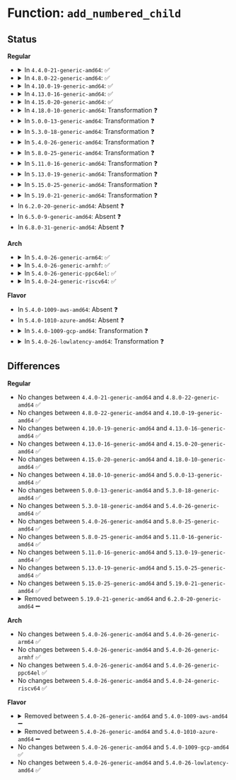 # Function: <code>add_numbered_child</code>

## Status
<b>Regular</b>
<ul>
<li>
<details>
<summary>In <code>4.4.0-21-generic-amd64</code>: ✅</summary>

```c
struct device * add_numbered_child(unsigned int mod_no, const char * name, int num, void * pdata, unsigned int pdata_len, bool can_wakeup, int irq0, int irq1)
```

```json
{
  "name": "add_numbered_child",
  "collision_type": "Unique Static",
  "inline_type": "No",
  "funcs": [
    {
      "addr": 18446744071586140533,
      "name": "add_numbered_child",
      "external": false,
      "loc": "drivers/mfd/twl-core.c:609",
      "file": "drivers/mfd/twl-core.c",
      "inline": "seen, unknown",
      "caller_inline": [],
      "caller_func": [
        "drivers/mfd/twl-core.c:twl_probe",
        "drivers/mfd/twl-core.c:twl_probe",
        "drivers/mfd/twl-core.c:twl_probe",
        "drivers/mfd/twl-core.c:twl_probe",
        "drivers/mfd/twl-core.c:twl_probe",
        "drivers/mfd/twl-core.c:twl_probe",
        "drivers/mfd/twl-core.c:twl_probe",
        "drivers/mfd/twl-core.c:twl_probe",
        "drivers/mfd/twl-core.c:twl_probe",
        "drivers/mfd/twl-core.c:twl_probe"
      ]
    }
  ],
  "symbols": [
    {
      "addr": 18446744071586140533,
      "name": "add_numbered_child",
      "section": ".text",
      "bind": "STB_LOCAL",
      "size": 527
    }
  ]
}
```
</details>
</li>
<li>
<details>
<summary>In <code>4.8.0-22-generic-amd64</code>: ✅</summary>

```c
struct device * add_numbered_child(unsigned int mod_no, const char * name, int num, void * pdata, unsigned int pdata_len, bool can_wakeup, int irq0, int irq1)
```

```json
{
  "name": "add_numbered_child",
  "collision_type": "Unique Static",
  "inline_type": "No",
  "funcs": [
    {
      "addr": 18446744071586553191,
      "name": "add_numbered_child",
      "external": false,
      "loc": "drivers/mfd/twl-core.c:609",
      "file": "drivers/mfd/twl-core.c",
      "inline": "seen, unknown",
      "caller_inline": [],
      "caller_func": [
        "drivers/mfd/twl-core.c:twl_probe",
        "drivers/mfd/twl-core.c:twl_probe",
        "drivers/mfd/twl-core.c:twl_probe",
        "drivers/mfd/twl-core.c:twl_probe",
        "drivers/mfd/twl-core.c:twl_probe",
        "drivers/mfd/twl-core.c:twl_probe",
        "drivers/mfd/twl-core.c:twl_probe",
        "drivers/mfd/twl-core.c:twl_probe",
        "drivers/mfd/twl-core.c:twl_probe",
        "drivers/mfd/twl-core.c:twl_probe"
      ]
    }
  ],
  "symbols": [
    {
      "addr": 18446744071586553191,
      "name": "add_numbered_child",
      "section": ".text",
      "bind": "STB_LOCAL",
      "size": 489
    }
  ]
}
```
</details>
</li>
<li>
<details>
<summary>In <code>4.10.0-19-generic-amd64</code>: ✅</summary>

```c
struct device * add_numbered_child(unsigned int mod_no, const char * name, int num, void * pdata, unsigned int pdata_len, bool can_wakeup, int irq0, int irq1)
```

```json
{
  "name": "add_numbered_child",
  "collision_type": "Unique Static",
  "inline_type": "No",
  "funcs": [
    {
      "addr": 18446744071586734688,
      "name": "add_numbered_child",
      "external": false,
      "loc": "drivers/mfd/twl-core.c:608",
      "file": "drivers/mfd/twl-core.c",
      "inline": "seen, unknown",
      "caller_inline": [],
      "caller_func": [
        "drivers/mfd/twl-core.c:twl_probe",
        "drivers/mfd/twl-core.c:twl_probe",
        "drivers/mfd/twl-core.c:twl_probe",
        "drivers/mfd/twl-core.c:twl_probe",
        "drivers/mfd/twl-core.c:twl_probe",
        "drivers/mfd/twl-core.c:twl_probe",
        "drivers/mfd/twl-core.c:twl_probe",
        "drivers/mfd/twl-core.c:twl_probe",
        "drivers/mfd/twl-core.c:twl_probe"
      ]
    }
  ],
  "symbols": [
    {
      "addr": 18446744071586734688,
      "name": "add_numbered_child",
      "section": ".text",
      "bind": "STB_LOCAL",
      "size": 489
    }
  ]
}
```
</details>
</li>
<li>
<details>
<summary>In <code>4.13.0-16-generic-amd64</code>: ✅</summary>

```c
struct device * add_numbered_child(unsigned int mod_no, const char * name, int num, void * pdata, unsigned int pdata_len, bool can_wakeup, int irq0, int irq1)
```

```json
{
  "name": "add_numbered_child",
  "collision_type": "Unique Static",
  "inline_type": "No",
  "funcs": [
    {
      "addr": 18446744071585255968,
      "name": "add_numbered_child",
      "external": false,
      "loc": "drivers/mfd/twl-core.c:608",
      "file": "drivers/mfd/twl-core.c",
      "inline": "seen, unknown",
      "caller_inline": [],
      "caller_func": [
        "drivers/mfd/twl-core.c:twl_probe",
        "drivers/mfd/twl-core.c:twl_probe",
        "drivers/mfd/twl-core.c:twl_probe",
        "drivers/mfd/twl-core.c:twl_probe",
        "drivers/mfd/twl-core.c:twl_probe",
        "drivers/mfd/twl-core.c:twl_probe",
        "drivers/mfd/twl-core.c:twl_probe",
        "drivers/mfd/twl-core.c:twl_probe",
        "drivers/mfd/twl-core.c:twl_probe"
      ]
    }
  ],
  "symbols": [
    {
      "addr": 18446744071585255968,
      "name": "add_numbered_child",
      "section": ".text",
      "bind": "STB_LOCAL",
      "size": 517
    }
  ]
}
```
</details>
</li>
<li>
<details>
<summary>In <code>4.15.0-20-generic-amd64</code>: ✅</summary>

```c
struct device * add_numbered_child(unsigned int mod_no, const char * name, int num, void * pdata, unsigned int pdata_len, bool can_wakeup, int irq0, int irq1)
```

```json
{
  "name": "add_numbered_child",
  "collision_type": "Unique Static",
  "inline_type": "No",
  "funcs": [
    {
      "addr": 18446744071585684064,
      "name": "add_numbered_child",
      "external": false,
      "loc": "drivers/mfd/twl-core.c:608",
      "file": "drivers/mfd/twl-core.c",
      "inline": "seen, unknown",
      "caller_inline": [],
      "caller_func": [
        "drivers/mfd/twl-core.c:twl_probe",
        "drivers/mfd/twl-core.c:twl_probe",
        "drivers/mfd/twl-core.c:twl_probe",
        "drivers/mfd/twl-core.c:twl_probe",
        "drivers/mfd/twl-core.c:twl_probe",
        "drivers/mfd/twl-core.c:twl_probe",
        "drivers/mfd/twl-core.c:twl_probe",
        "drivers/mfd/twl-core.c:twl_probe",
        "drivers/mfd/twl-core.c:twl_probe"
      ]
    }
  ],
  "symbols": [
    {
      "addr": 18446744071585684064,
      "name": "add_numbered_child",
      "section": ".text",
      "bind": "STB_LOCAL",
      "size": 517
    }
  ]
}
```
</details>
</li>
<li>
<details>
<summary>In <code>4.18.0-10-generic-amd64</code>: Transformation ❓</summary>

```c
struct device * add_numbered_child(unsigned int mod_no, const char * name, int num, void * pdata, unsigned int pdata_len, bool can_wakeup, int irq0, int irq1)
```

```json
{
  "name": "add_numbered_child",
  "collision_type": "Unique Static",
  "inline_type": "No",
  "funcs": [
    {
      "addr": 0,
      "name": "add_numbered_child",
      "external": false,
      "loc": "drivers/mfd/twl-core.c:608",
      "file": "drivers/mfd/twl-core.c",
      "inline": "seen, unknown",
      "caller_inline": [],
      "caller_func": [
        "drivers/mfd/twl-core.c:twl_probe",
        "drivers/mfd/twl-core.c:twl_probe",
        "drivers/mfd/twl-core.c:twl_probe",
        "drivers/mfd/twl-core.c:twl_probe",
        "drivers/mfd/twl-core.c:twl_probe",
        "drivers/mfd/twl-core.c:twl_probe",
        "drivers/mfd/twl-core.c:twl_probe",
        "drivers/mfd/twl-core.c:twl_probe",
        "drivers/mfd/twl-core.c:twl_probe"
      ]
    }
  ],
  "symbols": [
    {
      "addr": 18446744071585930160,
      "name": "add_numbered_child",
      "section": ".text",
      "bind": "STB_LOCAL",
      "size": 455
    },
    {
      "addr": 18446744071585932254,
      "name": "add_numbered_child.cold.4",
      "section": ".text",
      "bind": "STB_LOCAL",
      "size": 33
    }
  ]
}
```
</details>
</li>
<li>
<details>
<summary>In <code>5.0.0-13-generic-amd64</code>: Transformation ❓</summary>

```c
struct device * add_numbered_child(unsigned int mod_no, const char * name, int num, void * pdata, unsigned int pdata_len, bool can_wakeup, int irq0, int irq1)
```

```json
{
  "name": "add_numbered_child",
  "collision_type": "Unique Static",
  "inline_type": "No",
  "funcs": [
    {
      "addr": 0,
      "name": "add_numbered_child",
      "external": false,
      "loc": "drivers/mfd/twl-core.c:608",
      "file": "drivers/mfd/twl-core.c",
      "inline": "seen, unknown",
      "caller_inline": [],
      "caller_func": [
        "drivers/mfd/twl-core.c:twl_probe",
        "drivers/mfd/twl-core.c:twl_probe",
        "drivers/mfd/twl-core.c:twl_probe",
        "drivers/mfd/twl-core.c:twl_probe",
        "drivers/mfd/twl-core.c:twl_probe",
        "drivers/mfd/twl-core.c:twl_probe",
        "drivers/mfd/twl-core.c:twl_probe",
        "drivers/mfd/twl-core.c:twl_probe",
        "drivers/mfd/twl-core.c:twl_probe"
      ]
    }
  ],
  "symbols": [
    {
      "addr": 18446744071586066416,
      "name": "add_numbered_child",
      "section": ".text",
      "bind": "STB_LOCAL",
      "size": 455
    },
    {
      "addr": 18446744071586070487,
      "name": "add_numbered_child.cold.4",
      "section": ".text",
      "bind": "STB_LOCAL",
      "size": 33
    }
  ]
}
```
</details>
</li>
<li>
<details>
<summary>In <code>5.3.0-18-generic-amd64</code>: Transformation ❓</summary>

```c
struct device * add_numbered_child(unsigned int mod_no, const char * name, int num, void * pdata, unsigned int pdata_len, bool can_wakeup, int irq0, int irq1)
```

```json
{
  "name": "add_numbered_child",
  "collision_type": "Unique Static",
  "inline_type": "No",
  "funcs": [
    {
      "addr": 0,
      "name": "add_numbered_child",
      "external": false,
      "loc": "drivers/mfd/twl-core.c:595",
      "file": "drivers/mfd/twl-core.c",
      "inline": "seen, unknown",
      "caller_inline": [],
      "caller_func": [
        "drivers/mfd/twl-core.c:add_children",
        "drivers/mfd/twl-core.c:add_children",
        "drivers/mfd/twl-core.c:add_children",
        "drivers/mfd/twl-core.c:add_children",
        "drivers/mfd/twl-core.c:add_children",
        "drivers/mfd/twl-core.c:add_children",
        "drivers/mfd/twl-core.c:add_children",
        "drivers/mfd/twl-core.c:add_children",
        "drivers/mfd/twl-core.c:add_children"
      ]
    }
  ],
  "symbols": [
    {
      "addr": 18446744071586301552,
      "name": "add_numbered_child",
      "section": ".text",
      "bind": "STB_LOCAL",
      "size": 487
    },
    {
      "addr": 18446744071586305503,
      "name": "add_numbered_child.cold",
      "section": ".text",
      "bind": "STB_LOCAL",
      "size": 30
    }
  ]
}
```
</details>
</li>
<li>
<details>
<summary>In <code>5.4.0-26-generic-amd64</code>: Transformation ❓</summary>

```c
struct device * add_numbered_child(unsigned int mod_no, const char * name, int num, void * pdata, unsigned int pdata_len, bool can_wakeup, int irq0, int irq1)
```

```json
{
  "name": "add_numbered_child",
  "collision_type": "Unique Static",
  "inline_type": "No",
  "funcs": [
    {
      "addr": 0,
      "name": "add_numbered_child",
      "external": false,
      "loc": "drivers/mfd/twl-core.c:595",
      "file": "drivers/mfd/twl-core.c",
      "inline": "seen, unknown",
      "caller_inline": [],
      "caller_func": [
        "drivers/mfd/twl-core.c:add_children",
        "drivers/mfd/twl-core.c:add_children",
        "drivers/mfd/twl-core.c:add_children",
        "drivers/mfd/twl-core.c:add_children",
        "drivers/mfd/twl-core.c:add_children",
        "drivers/mfd/twl-core.c:add_children",
        "drivers/mfd/twl-core.c:add_children",
        "drivers/mfd/twl-core.c:add_children",
        "drivers/mfd/twl-core.c:add_children"
      ]
    }
  ],
  "symbols": [
    {
      "addr": 18446744071586449728,
      "name": "add_numbered_child",
      "section": ".text",
      "bind": "STB_LOCAL",
      "size": 487
    },
    {
      "addr": 18446744071586453682,
      "name": "add_numbered_child.cold",
      "section": ".text",
      "bind": "STB_LOCAL",
      "size": 30
    }
  ]
}
```
</details>
</li>
<li>
<details>
<summary>In <code>5.8.0-25-generic-amd64</code>: Transformation ❓</summary>

```c
struct device * add_numbered_child(unsigned int mod_no, const char * name, int num, void * pdata, unsigned int pdata_len, bool can_wakeup, int irq0, int irq1)
```

```json
{
  "name": "add_numbered_child",
  "collision_type": "Unique Static",
  "inline_type": "No",
  "funcs": [
    {
      "addr": 0,
      "name": "add_numbered_child",
      "external": false,
      "loc": "drivers/mfd/twl-core.c:595",
      "file": "drivers/mfd/twl-core.c",
      "inline": "seen, unknown",
      "caller_inline": [],
      "caller_func": [
        "drivers/mfd/twl-core.c:add_children",
        "drivers/mfd/twl-core.c:add_children",
        "drivers/mfd/twl-core.c:add_children",
        "drivers/mfd/twl-core.c:add_children",
        "drivers/mfd/twl-core.c:add_children",
        "drivers/mfd/twl-core.c:add_children",
        "drivers/mfd/twl-core.c:add_children",
        "drivers/mfd/twl-core.c:add_children",
        "drivers/mfd/twl-core.c:add_children"
      ]
    }
  ],
  "symbols": [
    {
      "addr": 18446744071587227632,
      "name": "add_numbered_child",
      "section": ".text",
      "bind": "STB_LOCAL",
      "size": 474
    },
    {
      "addr": 18446744071587230932,
      "name": "add_numbered_child.cold",
      "section": ".text",
      "bind": "STB_LOCAL",
      "size": 33
    }
  ]
}
```
</details>
</li>
<li>
<details>
<summary>In <code>5.11.0-16-generic-amd64</code>: Transformation ❓</summary>

```c
struct device * add_numbered_child(unsigned int mod_no, const char * name, int num, void * pdata, unsigned int pdata_len, bool can_wakeup, int irq0, int irq1)
```

```json
{
  "name": "add_numbered_child",
  "collision_type": "Unique Static",
  "inline_type": "No",
  "funcs": [
    {
      "addr": 0,
      "name": "add_numbered_child",
      "external": false,
      "loc": "drivers/mfd/twl-core.c:595",
      "file": "drivers/mfd/twl-core.c",
      "inline": "seen, unknown",
      "caller_inline": [],
      "caller_func": [
        "drivers/mfd/twl-core.c:add_children",
        "drivers/mfd/twl-core.c:add_children",
        "drivers/mfd/twl-core.c:add_children",
        "drivers/mfd/twl-core.c:add_children",
        "drivers/mfd/twl-core.c:add_children",
        "drivers/mfd/twl-core.c:add_children",
        "drivers/mfd/twl-core.c:add_children",
        "drivers/mfd/twl-core.c:add_children",
        "drivers/mfd/twl-core.c:add_children"
      ]
    }
  ],
  "symbols": [
    {
      "addr": 18446744071587298336,
      "name": "add_numbered_child",
      "section": ".text",
      "bind": "STB_LOCAL",
      "size": 474
    },
    {
      "addr": 18446744071591506143,
      "name": "add_numbered_child.cold",
      "section": ".text",
      "bind": "STB_LOCAL",
      "size": 33
    }
  ]
}
```
</details>
</li>
<li>
<details>
<summary>In <code>5.13.0-19-generic-amd64</code>: Transformation ❓</summary>

```c
struct device * add_numbered_child(unsigned int mod_no, const char * name, int num, void * pdata, unsigned int pdata_len, bool can_wakeup, int irq0, int irq1)
```

```json
{
  "name": "add_numbered_child",
  "collision_type": "Unique Static",
  "inline_type": "No",
  "funcs": [
    {
      "addr": 0,
      "name": "add_numbered_child",
      "external": false,
      "loc": "drivers/mfd/twl-core.c:595",
      "file": "drivers/mfd/twl-core.c",
      "inline": "seen, unknown",
      "caller_inline": [],
      "caller_func": [
        "drivers/mfd/twl-core.c:add_children",
        "drivers/mfd/twl-core.c:add_children",
        "drivers/mfd/twl-core.c:add_children",
        "drivers/mfd/twl-core.c:add_children",
        "drivers/mfd/twl-core.c:add_children",
        "drivers/mfd/twl-core.c:add_children",
        "drivers/mfd/twl-core.c:add_children",
        "drivers/mfd/twl-core.c:add_children",
        "drivers/mfd/twl-core.c:add_children"
      ]
    }
  ],
  "symbols": [
    {
      "addr": 18446744071587185248,
      "name": "add_numbered_child",
      "section": ".text",
      "bind": "STB_LOCAL",
      "size": 474
    },
    {
      "addr": 18446744071591449039,
      "name": "add_numbered_child.cold",
      "section": ".text",
      "bind": "STB_LOCAL",
      "size": 33
    }
  ]
}
```
</details>
</li>
<li>
<details>
<summary>In <code>5.15.0-25-generic-amd64</code>: Transformation ❓</summary>

```c
struct device * add_numbered_child(unsigned int mod_no, const char * name, int num, void * pdata, unsigned int pdata_len, bool can_wakeup, int irq0, int irq1)
```

```json
{
  "name": "add_numbered_child",
  "collision_type": "Unique Static",
  "inline_type": "No",
  "funcs": [
    {
      "addr": 0,
      "name": "add_numbered_child",
      "external": false,
      "loc": "drivers/mfd/twl-core.c:595",
      "file": "drivers/mfd/twl-core.c",
      "inline": "seen, unknown",
      "caller_inline": [],
      "caller_func": [
        "drivers/mfd/twl-core.c:add_children",
        "drivers/mfd/twl-core.c:add_children",
        "drivers/mfd/twl-core.c:add_children",
        "drivers/mfd/twl-core.c:add_children",
        "drivers/mfd/twl-core.c:add_children",
        "drivers/mfd/twl-core.c:add_children",
        "drivers/mfd/twl-core.c:add_children",
        "drivers/mfd/twl-core.c:add_children",
        "drivers/mfd/twl-core.c:add_children"
      ]
    }
  ],
  "symbols": [
    {
      "addr": 18446744071587745936,
      "name": "add_numbered_child",
      "section": ".text",
      "bind": "STB_LOCAL",
      "size": 465
    },
    {
      "addr": 18446744071592510550,
      "name": "add_numbered_child.cold",
      "section": ".text",
      "bind": "STB_LOCAL",
      "size": 33
    }
  ]
}
```
</details>
</li>
<li>
<details>
<summary>In <code>5.19.0-21-generic-amd64</code>: Transformation ❓</summary>

```c
struct device * add_numbered_child(unsigned int mod_no, const char * name, int num, void * pdata, unsigned int pdata_len, bool can_wakeup, int irq0, int irq1)
```

```json
{
  "name": "add_numbered_child",
  "collision_type": "Unique Static",
  "inline_type": "No",
  "funcs": [
    {
      "addr": 0,
      "name": "add_numbered_child",
      "external": false,
      "loc": "drivers/mfd/twl-core.c:595",
      "file": "drivers/mfd/twl-core.c",
      "inline": "seen, unknown",
      "caller_inline": [],
      "caller_func": [
        "drivers/mfd/twl-core.c:add_children",
        "drivers/mfd/twl-core.c:add_children",
        "drivers/mfd/twl-core.c:add_children",
        "drivers/mfd/twl-core.c:add_children",
        "drivers/mfd/twl-core.c:add_children",
        "drivers/mfd/twl-core.c:add_children",
        "drivers/mfd/twl-core.c:add_children",
        "drivers/mfd/twl-core.c:add_children",
        "drivers/mfd/twl-core.c:add_children"
      ]
    }
  ],
  "symbols": [
    {
      "addr": 18446744071589090512,
      "name": "add_numbered_child",
      "section": ".text",
      "bind": "STB_LOCAL",
      "size": 487
    },
    {
      "addr": 18446744071594379505,
      "name": "add_numbered_child.cold",
      "section": ".text",
      "bind": "STB_LOCAL",
      "size": 33
    }
  ]
}
```
</details>
</li>
<li>
In <code>6.2.0-20-generic-amd64</code>: Absent ❓
</li>
<li>
In <code>6.5.0-9-generic-amd64</code>: Absent ❓
</li>
<li>
In <code>6.8.0-31-generic-amd64</code>: Absent ❓
</li>
</ul>
<b>Arch</b>
<ul>
<li>
<details>
<summary>In <code>5.4.0-26-generic-arm64</code>: ✅</summary>

```c
struct device * add_numbered_child(unsigned int mod_no, const char * name, int num, void * pdata, unsigned int pdata_len, bool can_wakeup, int irq0, int irq1)
```

```json
{
  "name": "add_numbered_child",
  "collision_type": "Unique Static",
  "inline_type": "No",
  "funcs": [
    {
      "addr": 18446603336499314888,
      "name": "add_numbered_child",
      "external": false,
      "loc": "drivers/mfd/twl-core.c:595",
      "file": "drivers/mfd/twl-core.c",
      "inline": "seen, unknown",
      "caller_inline": [],
      "caller_func": [
        "drivers/mfd/twl-core.c:add_children",
        "drivers/mfd/twl-core.c:add_children",
        "drivers/mfd/twl-core.c:add_children",
        "drivers/mfd/twl-core.c:add_children",
        "drivers/mfd/twl-core.c:add_children",
        "drivers/mfd/twl-core.c:add_children",
        "drivers/mfd/twl-core.c:add_children",
        "drivers/mfd/twl-core.c:add_children",
        "drivers/mfd/twl-core.c:add_children",
        "drivers/mfd/twl-core.c:add_children"
      ]
    }
  ],
  "symbols": [
    {
      "addr": 18446603336499314888,
      "name": "add_numbered_child",
      "section": ".text",
      "bind": "STB_LOCAL",
      "size": 520
    }
  ]
}
```
</details>
</li>
<li>
<details>
<summary>In <code>5.4.0-26-generic-armhf</code>: ✅</summary>

```c
struct device * add_numbered_child(unsigned int mod_no, const char * name, int num, void * pdata, unsigned int pdata_len, bool can_wakeup, int irq0, int irq1)
```

```json
{
  "name": "add_numbered_child",
  "collision_type": "Unique Static",
  "inline_type": "No",
  "funcs": [
    {
      "addr": 3231861012,
      "name": "add_numbered_child",
      "external": false,
      "loc": "drivers/mfd/twl-core.c:595",
      "file": "drivers/mfd/twl-core.c",
      "inline": "seen, unknown",
      "caller_inline": [],
      "caller_func": [
        "drivers/mfd/twl-core.c:add_children",
        "drivers/mfd/twl-core.c:add_children",
        "drivers/mfd/twl-core.c:add_children",
        "drivers/mfd/twl-core.c:add_children",
        "drivers/mfd/twl-core.c:add_children",
        "drivers/mfd/twl-core.c:add_children",
        "drivers/mfd/twl-core.c:add_children",
        "drivers/mfd/twl-core.c:add_children",
        "drivers/mfd/twl-core.c:add_children",
        "drivers/mfd/twl-core.c:add_children",
        "drivers/mfd/twl-core.c:add_children",
        "drivers/mfd/twl-core.c:add_children",
        "drivers/mfd/twl-core.c:add_regulator_linked"
      ]
    }
  ],
  "symbols": [
    {
      "addr": 3231861012,
      "name": "add_numbered_child",
      "section": ".text",
      "bind": "STB_LOCAL",
      "size": 508
    }
  ]
}
```
</details>
</li>
<li>
<details>
<summary>In <code>5.4.0-26-generic-ppc64el</code>: ✅</summary>

```c
struct device * add_numbered_child(unsigned int mod_no, const char * name, int num, void * pdata, unsigned int pdata_len, bool can_wakeup, int irq0, int irq1)
```

```json
{
  "name": "add_numbered_child",
  "collision_type": "Unique Static",
  "inline_type": "No",
  "funcs": [
    {
      "addr": 13835058055292533360,
      "name": "add_numbered_child",
      "external": false,
      "loc": "drivers/mfd/twl-core.c:595",
      "file": "drivers/mfd/twl-core.c",
      "inline": "seen, unknown",
      "caller_inline": [],
      "caller_func": [
        "drivers/mfd/twl-core.c:add_children",
        "drivers/mfd/twl-core.c:add_children",
        "drivers/mfd/twl-core.c:add_children",
        "drivers/mfd/twl-core.c:add_children",
        "drivers/mfd/twl-core.c:add_children",
        "drivers/mfd/twl-core.c:add_children",
        "drivers/mfd/twl-core.c:add_children",
        "drivers/mfd/twl-core.c:add_children",
        "drivers/mfd/twl-core.c:add_children",
        "drivers/mfd/twl-core.c:add_children"
      ]
    }
  ],
  "symbols": [
    {
      "addr": 13835058055292533360,
      "name": "add_numbered_child",
      "section": ".text",
      "bind": "STB_LOCAL",
      "size": 640
    }
  ]
}
```
</details>
</li>
<li>
<details>
<summary>In <code>5.4.0-24-generic-riscv64</code>: ✅</summary>

```c
struct device * add_numbered_child(unsigned int mod_no, const char * name, int num, void * pdata, unsigned int pdata_len, bool can_wakeup, int irq0, int irq1)
```

```json
{
  "name": "add_numbered_child",
  "collision_type": "Unique Static",
  "inline_type": "No",
  "funcs": [
    {
      "addr": 18446743936276563374,
      "name": "add_numbered_child",
      "external": false,
      "loc": "drivers/mfd/twl-core.c:595",
      "file": "drivers/mfd/twl-core.c",
      "inline": "seen, unknown",
      "caller_inline": [],
      "caller_func": [
        "drivers/mfd/twl-core.c:add_children",
        "drivers/mfd/twl-core.c:add_children",
        "drivers/mfd/twl-core.c:add_children",
        "drivers/mfd/twl-core.c:add_children",
        "drivers/mfd/twl-core.c:add_children",
        "drivers/mfd/twl-core.c:add_children",
        "drivers/mfd/twl-core.c:add_children",
        "drivers/mfd/twl-core.c:add_children",
        "drivers/mfd/twl-core.c:add_children",
        "drivers/mfd/twl-core.c:add_children"
      ]
    }
  ],
  "symbols": [
    {
      "addr": 18446743936276563374,
      "name": "add_numbered_child",
      "section": ".text",
      "bind": "STB_LOCAL",
      "size": 490
    }
  ]
}
```
</details>
</li>
</ul>
<b>Flavor</b>
<ul>
<li>
In <code>5.4.0-1009-aws-amd64</code>: Absent ❓
</li>
<li>
In <code>5.4.0-1010-azure-amd64</code>: Absent ❓
</li>
<li>
<details>
<summary>In <code>5.4.0-1009-gcp-amd64</code>: Transformation ❓</summary>

```c
struct device * add_numbered_child(unsigned int mod_no, const char * name, int num, void * pdata, unsigned int pdata_len, bool can_wakeup, int irq0, int irq1)
```

```json
{
  "name": "add_numbered_child",
  "collision_type": "Unique Static",
  "inline_type": "No",
  "funcs": [
    {
      "addr": 0,
      "name": "add_numbered_child",
      "external": false,
      "loc": "drivers/mfd/twl-core.c:595",
      "file": "drivers/mfd/twl-core.c",
      "inline": "seen, unknown",
      "caller_inline": [],
      "caller_func": [
        "drivers/mfd/twl-core.c:add_children",
        "drivers/mfd/twl-core.c:add_children",
        "drivers/mfd/twl-core.c:add_children",
        "drivers/mfd/twl-core.c:add_children",
        "drivers/mfd/twl-core.c:add_children",
        "drivers/mfd/twl-core.c:add_children",
        "drivers/mfd/twl-core.c:add_children",
        "drivers/mfd/twl-core.c:add_children",
        "drivers/mfd/twl-core.c:add_children"
      ]
    }
  ],
  "symbols": [
    {
      "addr": 18446744071586397696,
      "name": "add_numbered_child",
      "section": ".text",
      "bind": "STB_LOCAL",
      "size": 487
    },
    {
      "addr": 18446744071586401650,
      "name": "add_numbered_child.cold",
      "section": ".text",
      "bind": "STB_LOCAL",
      "size": 30
    }
  ]
}
```
</details>
</li>
<li>
<details>
<summary>In <code>5.4.0-26-lowlatency-amd64</code>: Transformation ❓</summary>

```c
struct device * add_numbered_child(unsigned int mod_no, const char * name, int num, void * pdata, unsigned int pdata_len, bool can_wakeup, int irq0, int irq1)
```

```json
{
  "name": "add_numbered_child",
  "collision_type": "Unique Static",
  "inline_type": "No",
  "funcs": [
    {
      "addr": 0,
      "name": "add_numbered_child",
      "external": false,
      "loc": "drivers/mfd/twl-core.c:595",
      "file": "drivers/mfd/twl-core.c",
      "inline": "seen, unknown",
      "caller_inline": [],
      "caller_func": [
        "drivers/mfd/twl-core.c:add_children",
        "drivers/mfd/twl-core.c:add_children",
        "drivers/mfd/twl-core.c:add_children",
        "drivers/mfd/twl-core.c:add_children",
        "drivers/mfd/twl-core.c:add_children",
        "drivers/mfd/twl-core.c:add_children",
        "drivers/mfd/twl-core.c:add_children",
        "drivers/mfd/twl-core.c:add_children",
        "drivers/mfd/twl-core.c:add_children"
      ]
    }
  ],
  "symbols": [
    {
      "addr": 18446744071586509376,
      "name": "add_numbered_child",
      "section": ".text",
      "bind": "STB_LOCAL",
      "size": 487
    },
    {
      "addr": 18446744071586513330,
      "name": "add_numbered_child.cold",
      "section": ".text",
      "bind": "STB_LOCAL",
      "size": 30
    }
  ]
}
```
</details>
</li>
</ul>

## Differences
<b>Regular</b>
<ul>
<li>
No changes between <code>4.4.0-21-generic-amd64</code> and <code>4.8.0-22-generic-amd64</code> ✅
</li>
<li>
No changes between <code>4.8.0-22-generic-amd64</code> and <code>4.10.0-19-generic-amd64</code> ✅
</li>
<li>
No changes between <code>4.10.0-19-generic-amd64</code> and <code>4.13.0-16-generic-amd64</code> ✅
</li>
<li>
No changes between <code>4.13.0-16-generic-amd64</code> and <code>4.15.0-20-generic-amd64</code> ✅
</li>
<li>
No changes between <code>4.15.0-20-generic-amd64</code> and <code>4.18.0-10-generic-amd64</code> ✅
</li>
<li>
No changes between <code>4.18.0-10-generic-amd64</code> and <code>5.0.0-13-generic-amd64</code> ✅
</li>
<li>
No changes between <code>5.0.0-13-generic-amd64</code> and <code>5.3.0-18-generic-amd64</code> ✅
</li>
<li>
No changes between <code>5.3.0-18-generic-amd64</code> and <code>5.4.0-26-generic-amd64</code> ✅
</li>
<li>
No changes between <code>5.4.0-26-generic-amd64</code> and <code>5.8.0-25-generic-amd64</code> ✅
</li>
<li>
No changes between <code>5.8.0-25-generic-amd64</code> and <code>5.11.0-16-generic-amd64</code> ✅
</li>
<li>
No changes between <code>5.11.0-16-generic-amd64</code> and <code>5.13.0-19-generic-amd64</code> ✅
</li>
<li>
No changes between <code>5.13.0-19-generic-amd64</code> and <code>5.15.0-25-generic-amd64</code> ✅
</li>
<li>
No changes between <code>5.15.0-25-generic-amd64</code> and <code>5.19.0-21-generic-amd64</code> ✅
</li>
<li>
<details>
<summary>Removed between <code>5.19.0-21-generic-amd64</code> and <code>6.2.0-20-generic-amd64</code> ➖</summary>

```c
struct device * add_numbered_child(unsigned int mod_no, const char * name, int num, void * pdata, unsigned int pdata_len, bool can_wakeup, int irq0, int irq1)
```
</details>
</li>
</ul>
<b>Arch</b>
<ul>
<li>
No changes between <code>5.4.0-26-generic-amd64</code> and <code>5.4.0-26-generic-arm64</code> ✅
</li>
<li>
No changes between <code>5.4.0-26-generic-amd64</code> and <code>5.4.0-26-generic-armhf</code> ✅
</li>
<li>
No changes between <code>5.4.0-26-generic-amd64</code> and <code>5.4.0-26-generic-ppc64el</code> ✅
</li>
<li>
No changes between <code>5.4.0-26-generic-amd64</code> and <code>5.4.0-24-generic-riscv64</code> ✅
</li>
</ul>
<b>Flavor</b>
<ul>
<li>
<details>
<summary>Removed between <code>5.4.0-26-generic-amd64</code> and <code>5.4.0-1009-aws-amd64</code> ➖</summary>

```c
struct device * add_numbered_child(unsigned int mod_no, const char * name, int num, void * pdata, unsigned int pdata_len, bool can_wakeup, int irq0, int irq1)
```
</details>
</li>
<li>
<details>
<summary>Removed between <code>5.4.0-26-generic-amd64</code> and <code>5.4.0-1010-azure-amd64</code> ➖</summary>

```c
struct device * add_numbered_child(unsigned int mod_no, const char * name, int num, void * pdata, unsigned int pdata_len, bool can_wakeup, int irq0, int irq1)
```
</details>
</li>
<li>
No changes between <code>5.4.0-26-generic-amd64</code> and <code>5.4.0-1009-gcp-amd64</code> ✅
</li>
<li>
No changes between <code>5.4.0-26-generic-amd64</code> and <code>5.4.0-26-lowlatency-amd64</code> ✅
</li>
</ul>
